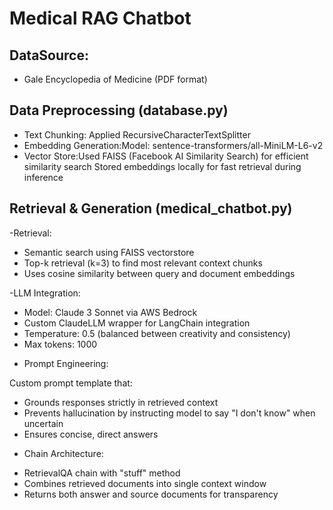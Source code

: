 # Medical RAG Chatbot

## DataSource: 
- Gale Encyclopedia of Medicine (PDF format)

## Data Preprocessing (database.py)
- Text Chunking: Applied RecursiveCharacterTextSplitter
- Embedding Generation:Model: sentence-transformers/all-MiniLM-L6-v2
- Vector Store:Used FAISS (Facebook AI Similarity Search) for efficient similarity search
Stored embeddings locally for fast retrieval during inference

## Retrieval & Generation (medical_chatbot.py)
-Retrieval:

* Semantic search using FAISS vectorstore
* Top-k retrieval (k=3) to find most relevant context chunks
* Uses cosine similarity between query and document embeddings

-LLM Integration:

* Model: Claude 3 Sonnet via AWS Bedrock
* Custom ClaudeLLM wrapper for LangChain integration
* Temperature: 0.5 (balanced between creativity and consistency)
* Max tokens: 1000

- Prompt Engineering:

Custom prompt template that:

* Grounds responses strictly in retrieved context
* Prevents hallucination by instructing model to say "I don't know" when uncertain
* Ensures concise, direct answers

- Chain Architecture:

* RetrievalQA chain with "stuff" method
* Combines retrieved documents into single context window
* Returns both answer and source documents for transparency

